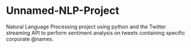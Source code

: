 # Unnamed-NLP-Project
Natural Language Processing project using python and the Twitter streaming API to perform sentiment analysis on tweets containing specific corporate @names.
